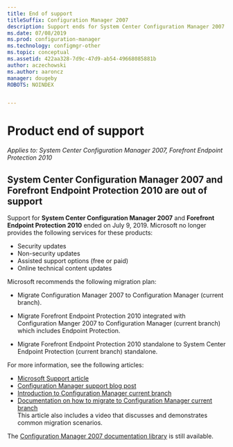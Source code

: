```yaml
---
title: End of support
titleSuffix: Configuration Manager 2007
description: Support ends for System Center Configuration Manager 2007 and Forefront Endpoint Protection 2010 on July 9, 2019.
ms.date: 07/08/2019
ms.prod: configuration-manager
ms.technology: configmgr-other
ms.topic: conceptual
ms.assetid: 422aa328-7d9c-47d9-ab54-49668085881b
author: aczechowski
ms.author: aaroncz
manager: dougeby
ROBOTS: NOINDEX


---
```


# Product end of support

*Applies to: System Center Configuration Manager 2007, Forefront Endpoint Protection 2010*

## **System Center Configuration Manager 2007** and **Forefront Endpoint Protection 2010** are out of support

Support for **System Center Configuration Manager 2007** and **Forefront Endpoint Protection 2010** ended on July 9, 2019. Microsoft no longer provides the following services for these products:

- Security updates
- Non-security updates
- Assisted support options (free or paid)
- Online technical content updates

Microsoft recommends the following migration plan:

- Migrate Configuration Manager 2007 to Configuration Manager (current branch).  

- Migrate Forefront Endpoint Protection 2010 integrated with Configuration Manger 2007 to Configuration Manager (current branch) which includes Endpoint Protection.  

- Migrate Forefront Endpoint Protection 2010 standalone to System Center Endpoint Protection (current branch) standalone.  

For more information, see the following articles:

- [Microsoft Support article](https://support.microsoft.com/help/4096323)  
- [Configuration Manager support blog post](https://blogs.technet.microsoft.com/configurationmgr/2018/03/30/configuration-manager-2007-approaching-end-of-support-what-you-need-to-know/)  
- [Introduction to Configuration Manager current branch](/sccm/core/understand/introduction)  
- [Documentation on how to migrate to Configuration Manager current branch](/sccm/core/migration/migrate-data-between-hierarchies)  
    This article also includes a video that discusses and demonstrates common migration scenarios.

The [Configuration Manager 2007 documentation library](https://docs.microsoft.com/previous-versions/system-center/configuration-manager-2007/bb735860\(v=technet.10\)) is still available.

